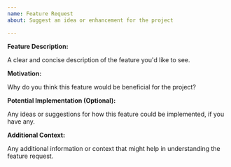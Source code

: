 ```yaml
---
name: Feature Request
about: Suggest an idea or enhancement for the project

---
```


**Feature Description:**

A clear and concise description of the feature you'd like to see.

**Motivation:**

Why do you think this feature would be beneficial for the project?

**Potential Implementation (Optional):**

Any ideas or suggestions for how this feature could be implemented, if you have any.

**Additional Context:**

Any additional information or context that might help in understanding the feature request.

